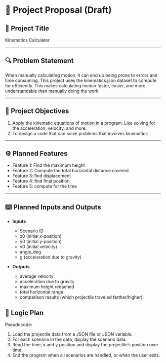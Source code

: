 # 📌 Project Proposal (Draft)

## 📝 Project Title 
Kinematics Calculator

---

## 🔍 Problem Statement  
When manually calculating motion, it can end up being prone to errors and time consuming. This project uses the kinematics.json dataset to compute for efficiently. This makes calculating motion faster, easier, and more understandable than manually doing the work

---

## 🎯 Project Objectives  
 1. Apply the kinematic equations of motion in a program. Like solving for the acceleration, velocity, and more.
 2. To design a code that can solve problems that involves kinematics

---

## ⚙️ Planned Features  
- Feature 1: Find the maximum height
- Feature 2: Compute the total horizontal distance covered
- Feature 3: find displacement
- Feature 4: find final position
- Feature 5: compute for the time


---

## ⌨️ Planned Inputs and Outputs  

- **Inputs** 
  - Scenario ID
  - x0 (initial x-position)
  - y0 (initial y-position)
  - v0 (initial velocity)
  - angle_deg
  - g (acceleration due to gravity)
    
- **Outputs**  
  - average velocity
  - acceleration due to gravity
  - maximum height reeached
  - total horizontal range
  - comparison results (which projectile traveled farther/higher)

## 🧠 Logic Plan  
Pseudocode: 
1. Load the projectile data from a JSON file or JSON variable.
2. For each scenario in the data, display the scenario data.
3. Read the time, x and y position and display the projectile’s position over time.
4. End the program when all scenarios are handled, or when the user exits.
